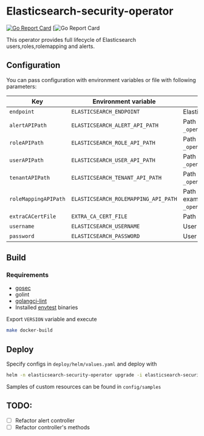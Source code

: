 
# Elasticsearch-security-operator
[![Go Report Card](https://goreportcard.com/badge/github.com/OrlovDiga/elasticsearch-security-operator)](https://goreportcard.com/report/github.com/OrlovDiga/elasticsearch-security-operator) [![Go Report Card](https://img.shields.io/docker/image-size/berestyak/elasticsearch-security-operator/0.1.5)

This operator provides full lifecycle of Elasticsearch users,roles,rolemapping and alerts.

## Configuration

You can pass configuration with environment variables or file with following parameters:

| Key                  | Environment variable                 | Value                                                                                     |
| -------------------- | ------------------------------------ | ----------------------------------------------------------------------------------------- |
| `endpoint`           | `ELASTICSEARCH_ENDPOINT`             | Elasticsearch endpoint                                                                    |
| `alertAPIPath`       | `ELASTICSEARCH_ALERT_API_PATH`       | Path to alerts api endpoint (for example `_opendistro/_alerting/monitors`)                |
| `roleAPIPath`        | `ELASTICSEARCH_ROLE_API_PATH`        | Path to roles api endpoint (for example `_opendistro/_security/api/roles`)                |
| `userAPIPath`       | `ELASTICSEARCH_USER_API_PATH`        | Path to users api endpoint (for example `_opendistro/_security/api/internalusers`)        |
| `tenantAPIPath`     | `ELASTICSEARCH_TENANT_API_PATH`      | Path to tenants api endpoint (for example `_opendistro/_security/api/tenants`)            |
| `roleMappingAPIPath` | `ELASTICSEARCH_ROLEMAPPING_API_PATH` | Path to role mappings api endpoint (for example `_opendistro/_security/api/rolesmapping`) |
| `extraCACertFile`    | `EXTRA_CA_CERT_FILE`                 | Path to file with custom CA certificate(s)                                                |
| `username`           | `ELASTICSEARCH_USERNAME`             | User with appropriate permissions                                                         |
| `password`           | `ELASTICSEARCH_PASSWORD`             | User password                                                                             |



## Build

### Requirements

* [gosec](https://github.com/securego/gosec)
* golint
* [golangci-lint](https://github.com/golangci/golangci-lint)
* Installed [envtest](https://book.kubebuilder.io/reference/envtest.html) binaries

Export `VERSION` variable and execute

```bash
make docker-build
```

## Deploy

Specify configs in `deploy/helm/values.yaml` and deploy with
```bash
helm -n elasticsearch-security-operator upgrade -i elasticsearch-security-operator ./deploy/helm
```
Samples of custom resources can be found in `config/samples`

## TODO:

- [ ] Refactor alert controller
- [ ] Refactor controller's methods
